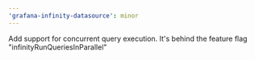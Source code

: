```yaml
---
'grafana-infinity-datasource': minor
---
```


Add support for concurrent query execution. It's behind the feature flag "infinityRunQueriesInParallel"
